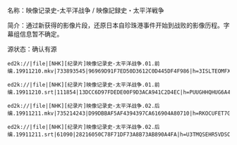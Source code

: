 名称：映像记录史-太平洋战争 / 映像記録史・太平洋戦争

简介：通过新获得的影像片段，还原日本自珍珠港事件开始到战败的影像历程。字幕组信息暂不确定。

源状态：确认有源

```
ed2k://|file|[NHK][纪录片]映像记录史-太平洋战争.01.前编.19911210.mkv|733893545|96969D91F7ED50D3612C0D445DF4F986|h=3ISLTEOMFXXR6GHVDSWZZADA3WFFEFF4|/

ed2k://|file|[NHK][纪录片]映像记录史-太平洋战争.01.前编.19911210.srt|111854|13DCC6D97FDEDE00F9D3ACA941C2D4EC|h=PUUGHHQHUG6A4CNKIM4Z45CNAX7QZVEP|/

ed2k://|file|[NHK][纪录片]映像记录史-太平洋战争.02.后编.19911211.mkv|735214243|D99DBBAF5AF4394397CA616904A80710|h=RKOCUFET7GAOVKA5YBWY75QTCFKHUTYV|/

ed2k://|file|[NHK][纪录片]映像记录史-太平洋战争.02.后编.19911211.srt|61090|28216050C78F71DF73A8B73AB890A4FA|h=U3TMQSEHR5VDSO4UDED3XRPWGFMFWOA6|/
```
